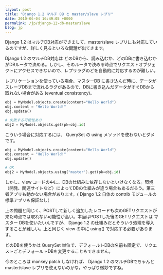 ```yaml
---
layout: post
title: "Django 1.2 マルチ DB と master/slave レプリ"
date: 2010-06-04 16:49:05 +0000
permalink: /jp/django-12-db-masterslave
blog: jp
---
```


Django 1.2 はマルチDB対応ができまして、master/slave
レプリにも対応しているのですが、詳しく見るといろな問題が出てきます。

Django 1.2 のマルチDB対応は
どのDBから、読み込むか、どのDBに書き込むかがDBルータで決める。しかし、そのルータで決める時点でリクエストオブジェクトにアクセスできないので、レプリラグのどを自動的に対応するのが難しい。

レプリケーションを使っている場合、マスターDB
に書き込んだ時に、データがスレーブDBまで流れるラグがあるので、DBに書き込んだデータがすぐDBから取れない場合がある
(eventual consistency)。

``` python
obj = MyModel.objects.create(content="Hello World")
obj.content = "Hello World!"
obj.update()

# 失敗する可能性あり
obj2 = MyModel.objects.get(pk=obj.id)
```

こういう場合に対応するには、 QuerySet の using メソッドを使わないとダメです。

``` python
obj = MyModel.objects.create(content="Hello World")
obj.content = "Hello World!"
obj.update()

# OK
obj2 = MyModel.objects.using("master").get(pk=obj.id)
```

しかし、view コードの中に、DBの仕組みに依存しないといけなくなる。環境
（開発、関連サイトなど）によってDBの仕組みが違う場合もあるだろう。第三者アプリも動かない場合があります。(
Django 1.2 自体の contrib モジュールの標準アプリも保証なし）

上の問題と同じく、POSTして新しく追加したレコードも次のGETリクエストが来た時点では取れない可能性が高い。本当はPOSTした後のGETリクエストは
マスター DBを使いたいんですが、 Django 1.2 の仕組みだとそういう処理を導入することが難しい。上と同じく view の中に
using() で対応する必要があります。

どのDBを使うかは QuerySet 単位で、デフォールトDBの名前も固定で、リクエストごとデフォールトDBを変更することもできません。

今のところは monkey patch しなければ、 Django 1.2 のマルチDBでちゃんと master/slave
レプリを使えないのかな。やっぱり微妙ですね。
